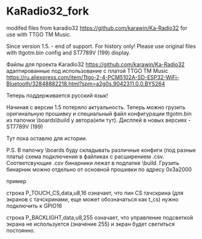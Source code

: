 # KaRadio32_fork
modifed files from karadio32 https://github.com/karawin/Ka-Radio32
for use with TTGO TM Music.

Since version 1.5. - end of support. For history only!
Please use original files with ttgotm.bin config and ST7789V (199) display.

Файлы для проекта Karadio32 https://github.com/karawin/Ka-Radio32
адаптированные под использование с платой TTGO TM Music
https://ru.aliexpress.com/item/Ttgo-2-4-PCM5102A-SD-ESP32-WiFi-Bluetooth/32848882218.html?spm=a2g0s.9042311.0.0.BYS264

Теперь поддерживается русский язык!

Начиная с версии 1.5 потеряло актуальность. Теперь можно грузить оригинальную прошивку и специальный файл конфигурации ttgotm.bin из папочки \boards\build у автора(или тут). Дисплей в новых версиях - ST7789V (199)

Тут пока оставлю для истории. 

P.S. В папочку \boards буду складывать различные конфиги (под разные платы)
схема подключения в файликах с расширением .csv. Соответсвующие .csv бинарники лежат в подпапке \build. Грузить бинарник можно отдельно от основной прошивки по адресу 0x3a2000

пример 

строка P_TOUCH_CS,data,u8,16
означает, что пин CS тачскрина (для экранов с тачскринами, еще может обозначаться как t_cs) нужно подключить к GPIO16

строка P_BACKLIGHT,data,u8,255
означает, что управление подсветкой экрана не используется (значение 255) и экран будет светиться постоянно.

